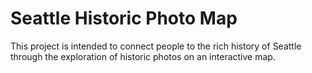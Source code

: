 # Seattle Historic Photo Map

This project is intended to connect people to the rich history of Seattle through the exploration of historic photos on an interactive map.
